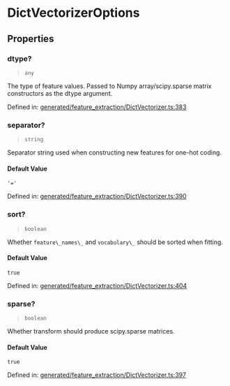 # DictVectorizerOptions

## Properties

### dtype?

> `any`

The type of feature values. Passed to Numpy array/scipy.sparse matrix constructors as the dtype argument.

Defined in:  [generated/feature\_extraction/DictVectorizer.ts:383](https://github.com/transitive-bullshit/scikit-learn-ts/blob/b59c1ff/packages/sklearn/src/generated/feature_extraction/DictVectorizer.ts#L383)

### separator?

> `string`

Separator string used when constructing new features for one-hot coding.

#### Default Value

`'='`

Defined in:  [generated/feature\_extraction/DictVectorizer.ts:390](https://github.com/transitive-bullshit/scikit-learn-ts/blob/b59c1ff/packages/sklearn/src/generated/feature_extraction/DictVectorizer.ts#L390)

### sort?

> `boolean`

Whether `feature\_names\_` and `vocabulary\_` should be sorted when fitting.

#### Default Value

`true`

Defined in:  [generated/feature\_extraction/DictVectorizer.ts:404](https://github.com/transitive-bullshit/scikit-learn-ts/blob/b59c1ff/packages/sklearn/src/generated/feature_extraction/DictVectorizer.ts#L404)

### sparse?

> `boolean`

Whether transform should produce scipy.sparse matrices.

#### Default Value

`true`

Defined in:  [generated/feature\_extraction/DictVectorizer.ts:397](https://github.com/transitive-bullshit/scikit-learn-ts/blob/b59c1ff/packages/sklearn/src/generated/feature_extraction/DictVectorizer.ts#L397)
